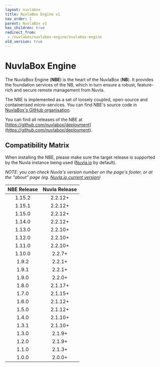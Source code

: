 ```yaml
---
layout: nuvlabox
title: NuvlaBox Engine v1
nav_order: 1
parent: NuvlaBox v1
has_children: true
redirect_from:
 - /nuvlabox/nuvlabox-engine/nuvlabox-engine
old_version: true
---
```


NuvlaBox Engine
========

The NuvlaBox Engine (**NBE**) is the heart of the NuvlaBox (**NB**). It provides the foundation services of the NB, which in turn ensure a robust, feature-rich and secure remote management from Nuvla.

The NBE is implemented as a set of loosely coupled, open-source and containerised micro-services. You can find NBE's source code in [NuvlaBox's GitHub organisation](https://github.com/nuvlabox).

You can find all releases of the NBE at [https://github.com/nuvlabox/deployment](https://github.com/nuvlabox/deployment).


## Compatibility Matrix

When installing the NBE, please make sure the target release is supported by the Nuvla instance being used ([Nuvla.io](https://nuvla.io) by default). 

_NOTE: you can check Nuvla's version number on the page's footer, or at the "about" page (eg. [Nuvla.io current version](https://nuvla.io/ui/about))_


| NBE Release 	| Nuvla Release 	|
| :----:	| :----:	|
| 1.15.2 | 2.2.12+ |
| 1.15.1 | 2.2.12+ |
| 1.15.0 | 2.2.12+ |
| 1.14.0 | 2.2.12+ |
| 1.13.0 | 2.2.10+ |
| 1.12.0 | 2.2.10+ |
| 1.11.0 | 2.2.10+ |
| 1.10.0 | 2.2.7+ |
| 1.9.2 | 2.2.1+ |
| 1.9.1 | 2.2.1+ |
| 1.9.0 | 2.2.0+ |
| 1.8.0 | 2.1.17+ |
| 1.7.0 | 2.1.15+ |
| 1.6.0 | 2.1.12+ |
| 1.5.0 | 2.1.12+ |
| 1.4.0 | 2.1.10+ |
| 1.3.1 | 2.1.10+ |
| 1.3.0 | 2.1.9+ |
| 1.2.0 | 2.1.9+ |
| 1.1.0 |   2.1.3+ |
| 1.0.0 	| 2.0.0+ 	|






